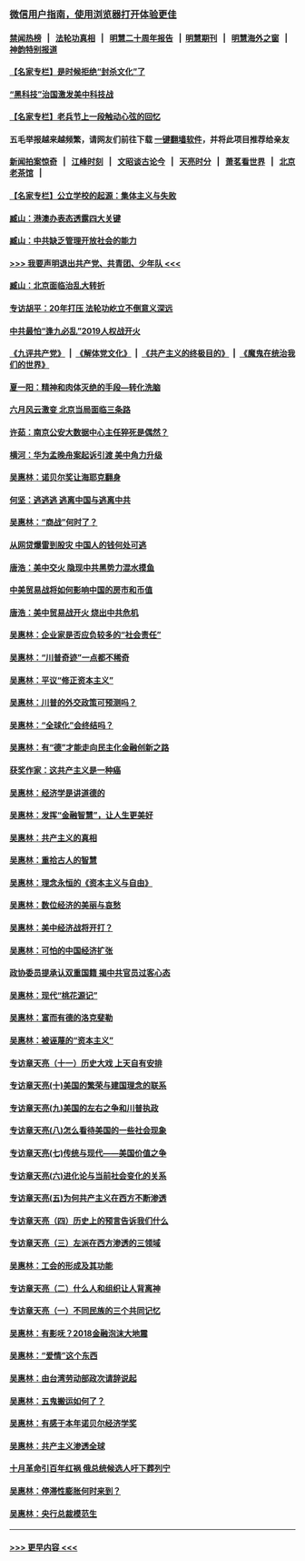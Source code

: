 ### [微信用户指南，使用浏览器打开体验更佳](https://github.com/gfw-breaker/banned-news1/blob/master/indexes/wechat-guide.md?t=0)
#### [禁闻热榜](热点新闻.md?t=0)  &nbsp;&nbsp;|&nbsp;&nbsp; [法轮功真相](https://github.com/gfw-breaker/truth/blob/master/README.md?t=0) &nbsp;&nbsp;|&nbsp;&nbsp; [明慧二十周年报告](https://github.com/gfw-breaker/mh-reports/blob/master/README.md?t=0) &nbsp;&nbsp;|&nbsp;&nbsp;[明慧期刊](https://github.com/gfw-breaker/mh-qikan) &nbsp;&nbsp;|&nbsp;&nbsp; [明慧海外之窗](https://github.com/gfw-breaker/mh-news/blob/master/README.md?t=0) &nbsp;&nbsp;|&nbsp;&nbsp; [神韵特别报道](https://github.com/gfw-breaker/mh-news/blob/master/shenyun.md?t=0)
#### [【名家专栏】是时候拒绝“封杀文化”了](../pages/nsc423/n11814093.md?t=02171811) 
#### [“黑科技”治国激发美中科技战](../pages/nsc423/n11638056.md?t=02171811) 
#### [【名家专栏】老兵节上一段触动心弦的回忆](../pages/nsc423/n11646016.md?t=02171811) 
#### 五毛举报越来越频繁，请网友们前往下载 [一键翻墙软件](https://github.com/gfw-breaker/ssr-accounts)，并将此项目推荐给亲友
#### [新闻拍案惊奇](https://github.com/gfw-breaker/banned-news1/blob/master/pages/link4.md) &nbsp;&nbsp;|&nbsp;&nbsp; [江峰时刻](https://github.com/gfw-breaker/banned-news1/blob/master/pages/link4.md) &nbsp;&nbsp;|&nbsp;&nbsp; [文昭谈古论今](https://github.com/gfw-breaker/banned-news1/blob/master/pages/link4.md) &nbsp;&nbsp;|&nbsp;&nbsp; [天亮时分](https://github.com/gfw-breaker/banned-news1/blob/master/pages/link4.md) &nbsp;&nbsp;|&nbsp;&nbsp; [萧茗看世界](https://github.com/gfw-breaker/banned-news1/blob/master/pages/link4.md) &nbsp;&nbsp;|&nbsp;&nbsp; [北京老茶馆](https://github.com/gfw-breaker/banned-news1/blob/master/pages/link4.md) &nbsp;&nbsp;|&nbsp;&nbsp; 
#### [【名家专栏】公立学校的起源：集体主义与失败](../pages/nsc423/n11601833.md?t=02171811) 
#### [臧山：港澳办表态透露四大关键](../pages/nsc423/n11421628.md?t=02171811) 
#### [臧山：中共缺乏管理开放社会的能力](../pages/nsc423/n11407457.md?t=02171811) 
#### [>>> 我要声明退出共产党、共青团、少年队 <<<](https://github.com/begood0513/goodnews/blob/master/quit/letter.md) 
#### [臧山：北京面临治乱大转折](../pages/nsc423/n11406895.md?t=02171811) 
#### [专访胡平：20年打压 法轮功屹立不倒意义深远](../pages/nsc423/n11398800.md?t=02171811) 
#### [中共最怕“逢九必乱”2019人权战开火](../pages/nsc423/n11385248.md?t=02171811) 
#### [《九评共产党》](https://github.com/begood0513/9ping.md/blob/master/README.md) &nbsp;|&nbsp; [《解体党文化》](../../../../jtdwh.md/blob/master/README.md)  &nbsp;|&nbsp; [《共产主义的终极目的》](../../../../gczydzjmd.md/blob/master/README.md) &nbsp;|&nbsp; [《魔鬼在统治我们的世界》](../../../../mgztzwmdsj.md/blob/master/README.md) 
#### [夏一阳：精神和肉体灭绝的手段—转化洗脑](../pages/nsc423/n11368250.md?t=02171811) 
#### [六月风云激变 北京当局面临三条路](../pages/nsc423/n11313668.md?t=02171811) 
#### [许茹：南京公安大数据中心主任猝死是偶然？](../pages/nsc423/n11064744.md?t=02171811) 
#### [横河：华为孟晚舟案起诉引渡 美中角力升级](../pages/nsc423/n11027230.md?t=02171811) 
#### [吴惠林：诺贝尔奖让海耶克翻身](../pages/nsc423/n10890049.md?t=02171811) 
#### [何坚：逃逃逃 逃离中国与逃离中共](../pages/nsc423/n10592891.md?t=02171811) 
#### [吴惠林：“商战”何时了？](../pages/nsc423/n10573558.md?t=02171811) 
#### [从网贷爆雷到股灾 中国人的钱何处可逃](../pages/nsc423/n10572800.md?t=02171811) 
#### [唐浩：美中交火 隐现中共黑势力混水摸鱼](../pages/nsc423/n10544040.md?t=02171811) 
#### [中美贸易战将如何影响中国的房市和币值](../pages/nsc423/n10543697.md?t=02171811) 
#### [唐浩：美中贸易战开火 烧出中共危机](../pages/nsc423/n10540126.md?t=02171811) 
#### [吴惠林：企业家是否应负较多的“社会责任”](../pages/nsc423/n10535022.md?t=02171811) 
#### [吴惠林：“川普奇迹”一点都不稀奇](../pages/nsc423/n10512808.md?t=02171811) 
#### [吴惠林：平议“修正资本主义”](../pages/nsc423/n10495724.md?t=02171811) 
#### [吴惠林：川普的外交政策可预测吗？](../pages/nsc423/n10462387.md?t=02171811) 
#### [吴惠林：“全球化”会终结吗？](../pages/nsc423/n10452838.md?t=02171811) 
#### [吴惠林：有“德”才能走向民主化金融创新之路](../pages/nsc423/n10432292.md?t=02171811) 
#### [获奖作家：这共产主义是一种癌](../pages/nsc423/n10431541.md?t=02171811) 
#### [吴惠林：经济学是讲道德的](../pages/nsc423/n10398014.md?t=02171811) 
#### [吴惠林：发挥“金融智慧”，让人生更美好](../pages/nsc423/n10375019.md?t=02171811) 
#### [吴惠林：共产主义的真相](../pages/nsc423/n10351394.md?t=02171811) 
#### [吴惠林：重拾古人的智慧](../pages/nsc423/n10337691.md?t=02171811) 
#### [吴惠林：理念永恒的《资本主义与自由》](../pages/nsc423/n10316274.md?t=02171811) 
#### [吴惠林：数位经济的美丽与哀愁](../pages/nsc423/n10292946.md?t=02171811) 
#### [吴惠林：美中经济战将开打？](../pages/nsc423/n10258825.md?t=02171811) 
#### [吴惠林：可怕的中国经济扩张](../pages/nsc423/n10219147.md?t=02171811) 
#### [政协委员提承认双重国籍 揭中共官员过客心态](../pages/nsc423/n10208809.md?t=02171811) 
#### [吴惠林：现代“桃花源记”](../pages/nsc423/n10185234.md?t=02171811) 
#### [吴惠林：富而有德的洛克斐勒](../pages/nsc423/n10142264.md?t=02171811) 
#### [吴惠林：被诬蔑的“资本主义”](../pages/nsc423/n10124816.md?t=02171811) 
#### [专访章天亮（十一）历史大戏 上天自有安排](../pages/nsc423/n10094905.md?t=02171811) 
#### [专访章天亮(十)美国的繁荣与建国理念的联系](../pages/nsc423/n10094899.md?t=02171811) 
#### [专访章天亮(九)美国的左右之争和川普执政](../pages/nsc423/n10094889.md?t=02171811) 
#### [专访章天亮(八)怎么看待美国的一些社会现象](../pages/nsc423/n10094857.md?t=02171811) 
#### [专访章天亮(七)传统与现代——美国价值之争](../pages/nsc423/n10093140.md?t=02171811) 
#### [专访章天亮(六)进化论与当前社会变化的关系](../pages/nsc423/n10092036.md?t=02171811) 
#### [专访章天亮(五)为何共产主义在西方不断渗透](../pages/nsc423/n10083620.md?t=02171811) 
#### [专访章天亮（四）历史上的预言告诉我们什么](../pages/nsc423/n10083606.md?t=02171811) 
#### [专访章天亮（三）左派在西方渗透的三领域](../pages/nsc423/n10081115.md?t=02171811) 
#### [吴惠林：工会的形成及其功能](../pages/nsc423/n10080633.md?t=02171811) 
#### [专访章天亮（二）什么人和组织让人背离神](../pages/nsc423/n10076637.md?t=02171811) 
#### [专访章天亮（一）不同民族的三个共同记忆](../pages/nsc423/n10074188.md?t=02171811) 
#### [吴惠林：有影呒？2018金融泡沫大地震](../pages/nsc423/n10040534.md?t=02171811) 
#### [吴惠林：“爱情”这个东西](../pages/nsc423/n10019423.md?t=02171811) 
#### [吴惠林：由台湾劳动部政次请辞说起](../pages/nsc423/n9979679.md?t=02171811) 
#### [吴惠林：五鬼搬运如何了？](../pages/nsc423/n9925338.md?t=02171811) 
#### [吴惠林：有感于本年诺贝尔经济学奖](../pages/nsc423/n9871883.md?t=02171811) 
#### [吴惠林：共产主义渗透全球](../pages/nsc423/n9812748.md?t=02171811) 
#### [十月革命引百年红祸 俄总统候选人吁下葬列宁](../pages/nsc423/n9810182.md?t=02171811) 
#### [吴惠林：停滞性膨胀何时来到？](../pages/nsc423/n9764136.md?t=02171811) 
#### [吴惠林：央行总裁模范生](../pages/nsc423/n9728134.md?t=02171811) 

----
#### [ >>> 更早内容 <<< ](../indexes/nsc423-earlier.md)
